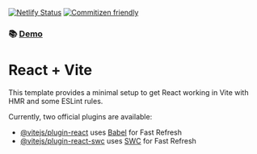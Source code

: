 [![Netlify Status](https://api.netlify.com/api/v1/badges/af448bda-24cd-4631-8610-65073c328f1c/deploy-status)](https://app.netlify.com/sites/library-zena7/deploys)
[![Commitizen friendly](https://img.shields.io/badge/commitizen-friendly-brightgreen.svg)](http://commitizen.github.io/cz-cli/)
### 📚 [Demo](https://library-zena7.netlify.app/)

# React + Vite

This template provides a minimal setup to get React working in Vite with HMR and some ESLint rules.

Currently, two official plugins are available:

- [@vitejs/plugin-react](https://github.com/vitejs/vite-plugin-react/blob/main/packages/plugin-react/README.md) uses [Babel](https://babeljs.io/) for Fast Refresh
- [@vitejs/plugin-react-swc](https://github.com/vitejs/vite-plugin-react-swc) uses [SWC](https://swc.rs/) for Fast Refresh
